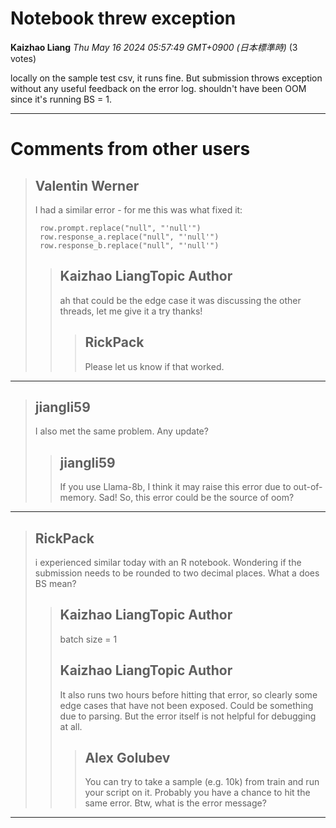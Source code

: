 # Notebook threw exception

**Kaizhao Liang** *Thu May 16 2024 05:57:49 GMT+0900 (日本標準時)* (3 votes)

locally on the sample test csv, it runs fine. But submission throws exception without any useful feedback on the error log. shouldn't have been OOM since it's running BS = 1.



---

 # Comments from other users

> ## Valentin Werner
> 
> I had a similar error - for me this was what fixed it: 
> 
> ```
>  row.prompt.replace("null", "'null'")
>  row.response_a.replace("null", "'null'")
>  row.response_b.replace("null", "'null'")
> 
> ```
> 
> 
> 
> > ## Kaizhao LiangTopic Author
> > 
> > ah that could be the edge case it was discussing the other threads, let me give it a try thanks!
> > 
> > 
> > 
> > > ## RickPack
> > > 
> > > Please let us know if that worked.
> > > 
> > > 
> > > 


---

> ## jiangli59
> 
> I also met the same problem. Any update?
> 
> 
> 
> > ## jiangli59
> > 
> > If you use Llama-8b, I think it may raise this error due to out-of-memory. Sad! So, this error could be the source of oom?
> > 
> > 
> > 


---

> ## RickPack
> 
> i experienced similar today with an R notebook. Wondering if the submission needs to be rounded to two decimal places. What a does BS mean?
> 
> 
> 
> > ## Kaizhao LiangTopic Author
> > 
> > batch size = 1
> > 
> > 
> > 
> > ## Kaizhao LiangTopic Author
> > 
> > It also runs two hours before hitting that error, so clearly some edge cases that have not been exposed. Could be something due to parsing. But the error itself is not helpful for debugging at all.
> > 
> > 
> > 
> > > ## Alex Golubev
> > > 
> > > You can try to take a sample (e.g. 10k) from train and run your script on it. Probably you have a chance to hit the same error. Btw, what is the error message?
> > > 
> > > 
> > > 


---

